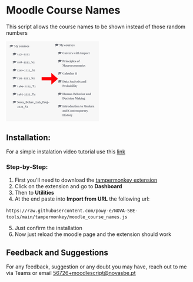 # Moodle Course Names

This script allows the course names to be shown instead of those random numbers
<br>

<img src= '/tampermonkey/assets/example.png' width=50%>

## Installation:
For a simple instalation video tutorial use this [link](https://www.youtube.com/watch?v=VOcr8BOcZdo)
### Step-by-Step:
1. First you'll need to download the [tampermonkey extension](https://www.tampermonkey.net/)
2. Click on the extension and go to **Dashboard**
3. Then to **Utilities**
4. At the end paste into **Import from URL** the following url:

`https://raw.githubusercontent.com/powy-e/NOVA-SBE-tools/main/tampermonkey/moodle_course_names.js`

5. Just confirm the installation
6. Now just reload the moodle page and the extension should work

## Feedback and Suggestions
For any feedback, suggestion or any doubt you may have, reach out to me via Teams or email 56726+moodlescript@novasbe.pt

